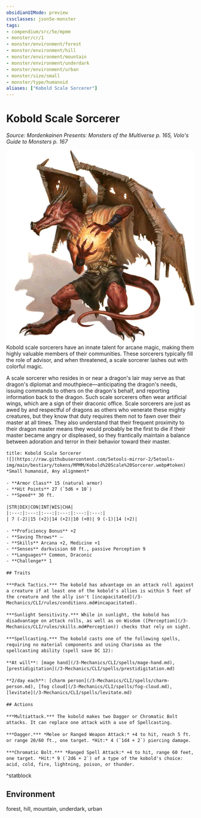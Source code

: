 ```yaml
---
obsidianUIMode: preview
cssclasses: json5e-monster
tags:
- compendium/src/5e/mpmm
- monster/cr/1
- monster/environment/forest
- monster/environment/hill
- monster/environment/mountain
- monster/environment/underdark
- monster/environment/urban
- monster/size/small
- monster/type/humanoid
aliases: ["Kobold Scale Sorcerer"]
---
```

# Kobold Scale Sorcerer
*Source: Mordenkainen Presents: Monsters of the Multiverse p. 165, Volo's Guide to Monsters p. 167*  

![](https://raw.githubusercontent.com/5etools-mirror-2/5etools-img/main/bestiary/MPMM/Kobold%20Scale%20Sorcerer.webp#right)  
Kobold scale sorcerers have an innate talent for arcane magic, making them highly valuable members of their communities. These sorcerers typically fill the role of advisor, and when threatened, a scale sorcerer lashes out with colorful magic.

A scale sorcerer who resides in or near a dragon's lair may serve as that dragon's diplomat and mouthpiece—anticipating the dragon's needs, issuing commands to others on the dragon's behalf, and reporting information back to the dragon. Such scale sorcerers often wear artificial wings, which are a sign of their draconic office. Scale sorcerers are just as awed by and respectful of dragons as others who venerate these mighty creatures, but they know that duty requires them not to fawn over their master at all times. They also understand that their frequent proximity to their dragon master means they would probably be the first to die if their master became angry or displeased, so they frantically maintain a balance between adoration and terror in their behavior toward their master.


```ad-statblock
title: Kobold Scale Sorcerer
![](https://raw.githubusercontent.com/5etools-mirror-2/5etools-img/main/bestiary/tokens/MPMM/Kobold%20Scale%20Sorcerer.webp#token)
*Small humanoid, Any alignment*

- **Armor Class** 15 (natural armor)
- **Hit Points** 27 (`5d6 + 10`) 
- **Speed** 30 ft.

|STR|DEX|CON|INT|WIS|CHA|
|:---:|:---:|:---:|:---:|:---:|:---:|
| 7 (-2)|15 (+2)|14 (+2)|10 (+0)| 9 (-1)|14 (+2)|

- **Proficiency Bonus** +2
- **Saving Throws** ⏤
- **Skills** Arcana +2, Medicine +1
- **Senses** darkvision 60 ft., passive Perception 9
- **Languages** Common, Draconic
- **Challenge** 1

## Traits

***Pack Tactics.*** The kobold has advantage on an attack roll against a creature if at least one of the kobold's allies is within 5 feet of the creature and the ally isn't [incapacitated](/3-Mechanics/CLI/rules/conditions.md#incapacitated).

***Sunlight Sensitivity.*** While in sunlight, the kobold has disadvantage on attack rolls, as well as on Wisdom ([Perception](/3-Mechanics/CLI/rules/skills.md#Perception)) checks that rely on sight.

***Spellcasting.*** The kobold casts one of the following spells, requiring no material components and using Charisma as the spellcasting ability (spell save DC 12):

**At will**: [mage hand](/3-Mechanics/CLI/spells/mage-hand.md), [prestidigitation](/3-Mechanics/CLI/spells/prestidigitation.md)

**2/day each**: [charm person](/3-Mechanics/CLI/spells/charm-person.md), [fog cloud](/3-Mechanics/CLI/spells/fog-cloud.md), [levitate](/3-Mechanics/CLI/spells/levitate.md)

## Actions

***Multiattack.*** The kobold makes two Dagger or Chromatic Bolt attacks. It can replace one attack with a use of Spellcasting.

***Dagger.*** *Melee or Ranged Weapon Attack:* +4 to hit, reach 5 ft. or range 20/60 ft., one target. *Hit:* 4 (`1d4 + 2`) piercing damage.

***Chromatic Bolt.*** *Ranged Spell Attack:* +4 to hit, range 60 feet, one target. *Hit:* 9 (`2d6 + 2`) of a type of the kobold's choice: acid, cold, fire, lightning, poison, or thunder.
```
^statblock

## Environment

forest, hill, mountain, underdark, urban